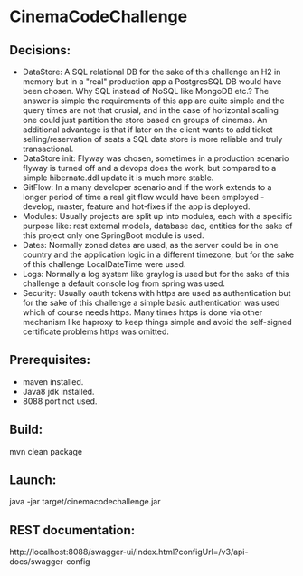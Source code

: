 # CinemaCodeChallenge

## Decisions:
- DataStore: A SQL relational DB for the sake of this challenge an H2 in memory but in a "real" production app a PostgresSQL DB would have been chosen. Why SQL instead of NoSQL like MongoDB etc.? The answer is simple the requirements of this app are quite simple and the query times are not that crusial, and in the case of horizontal scaling one could just partition the store based on groups of cinemas. An additional advantage is that if later on the client wants to add ticket selling/reservation of seats a SQL data store is more reliable and truly transactional.
- DataStore init: Flyway was chosen, sometimes in a production scenario flyway is turned off and a devops does the work, but compared to a simple hibernate.ddl update it is much more stable.
- GitFlow: In a many developer scenario and if the work extends to a longer period of time a real git flow would have been employed - develop, master, feature and hot-fixes if the app is deployed.
- Modules: Usually projects are split up into modules, each with a specific purpose like: rest external models, database dao, entities for the sake of this project only one SpringBoot module is used.
- Dates: Normally zoned dates are used, as the server could be in one country and the application logic in a different timezone, but for the sake of this challenge LocalDateTime were used.
- Logs: Normally a log system like graylog is used but for the sake of this challenge a default console log from spring was used.
- Security: Usually oauth tokens with https are used as authentication but for the sake of this challenge a simple basic authentication was used which of course needs https. Many times https is done via other mechanism like haproxy to keep things simple and avoid the self-signed certificate problems https was omitted.

## Prerequisites:
- maven installed.
- Java8 jdk installed.
- 8088 port not used.

## Build:

mvn clean package

## Launch:

java -jar target/cinemacodechallenge.jar

## REST documentation:

http://localhost:8088/swagger-ui/index.html?configUrl=/v3/api-docs/swagger-config
